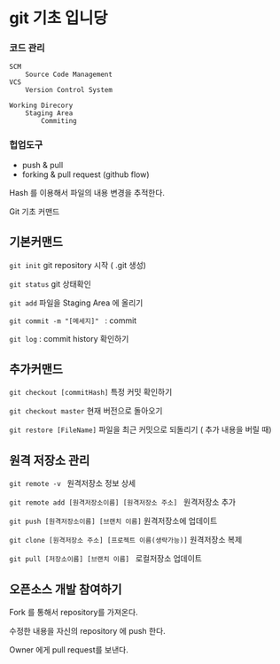 # git 기초 입니당

### 코드 관리
    SCM
        Source Code Management
    VCS
        Version Control System    

    Working Direcory
        Staging Area   
            Commiting

### 헙업도구
-   push & pull
-   forking & pull request (github flow)

Hash 를 이용해서 파일의 내용 변경을 추적한다.

Git 기초 커맨드
## 기본커맨드
`git init` git repository 시작 ( .git 생성)

`git status` git 상태확인

`git add` 파일을 Staging Area 에 올리기

`git commit -m "[메세지]" ` : commit

`git log` : commit history 확인하기

## 추가커맨드

`git checkout [commitHash]` 특정 커밋 확인하기

`git checkout master` 현재 버전으로 돌아오기

`git restore [FileName]` 파일을 최근 커밋으로 되돌리기 ( 추가 내용을 버릴 때)    


## 원격 저장소 관리

`git remote -v ` 원격저장소 정보 상세

`git remote add [원격저장소이름] [원격저장소 주소] ` 원격저장소 추가

`git push [원격저장소이름] [브랜치 이름]` 원격저장소에 업데이트

`git clone [원격저장소 주소] [프로젝트 이름(생략가능)]` 원격저장소 복제

`git pull [저장소이름] [브랜치 이름] `  로컬저장소 업데이트

## 오픈소스 개발 참여하기
Fork 를 통해서 repository를 가져온다.

수정한 내용을 자신의 repository 에 push 한다.

Owner 에게 pull request를 보낸다.
